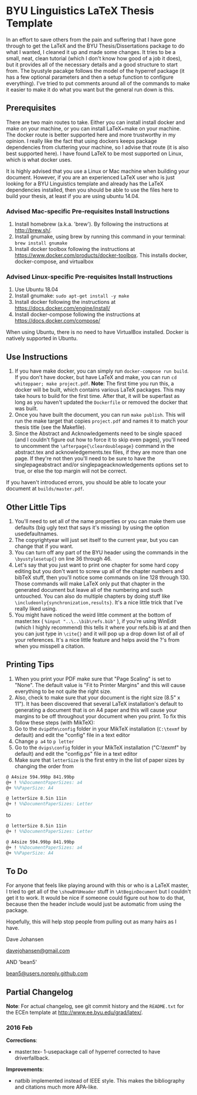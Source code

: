 # BYU Linguistics LaTeX Thesis Template

In an effort to save others from the pain and suffering that I have gone through to get the LaTeX and the BYU Thesis/Dissertations package to do what I wanted, I cleaned it up and made some changes. It tries to be a small, neat, clean tutorial (which I don't know how good of a job it does), but it provides all of the necessary details and a good structure to start from. The byustyle pacakge follows the model of the hyperref package (it has a few optional parameters and then a setup function to configure everything). I've tried to put comments around all of the commands to make it easier to make it do what you want but the general run down is this.

## Prerequisites

There are two main routes to take. Either you can install install docker and make on your machine, or you can install LaTeX+make on your machine. The docker route is better supported here and more trustworthy in my opinion. I really like the fact that using dockers keeps package dependencies from cluttering your machine, so I advise that route (it is also best supported here). I have found LaTeX to be most supported on Linux, which is what docker uses.

It is highly advised that you use a Linux or Mac machine when building your document. However, if you are an experienced LaTeX user who is just looking for a BYU Linguistics template and already has the LaTeX dependencies installed, then you should be able to use the files here to build your thesis, at least if you are using ubuntu 14.04.

### Advised Mac-specific Pre-requisites Install Instructions

1. Install homebrew (a.k.a. 'brew'). By following the instructions at <http://brew.sh/>.
2. Install gnumake, using brew by running this command in your terminal: `brew install gnumake`
3. Install docker toolbox following the instructions at <https://www.docker.com/products/docker-toolbox>. This installs docker, docker-compose, and virtualbox

### Advised Linux-specific Pre-requisites Install Instructions

1. Use Ubuntu 18.04
2. Install gnumake: `sudo apt-get install -y make`
3. Install docker following the instructions at <https://docs.docker.com/engine/install/>
4. Install docker-compose following the instructions at <https://docs.docker.com/compose/>

When using Ubuntu, there is no need to have VirtualBox installed. Docker is natively supported in Ubuntu.

## Use Instructions

1. If you have make docker, you can simply run `docker-compose run build`. If you don't have docker, but have LaTeX and make, you can run `cd whiteppaer; make project.pdf`. **Note**: The first time you run this, a docker will be built, which contains various LaTeX packages. This may take hours to build for the first time. After that, it will be superfast as long as you haven't updated the `Dockerfile` or removed the docker that was built.
2. Once you have built the document, you can run `make publish`. This will run the make target that copies `project.pdf` and names it to match your thesis title (see the Makefile).
3. Since the Abstract and Acknowledgements need to be single spaced (and I couldn't figure out how to force it to skip even pages), you'll need to uncomment the `\afterpage{\cleardoublepage}` command in the abstract.tex and acknowledgements.tex files, if they are more than one page. If they're not then you'll need to be sure to have the singlepageabstract and/or singlepageacknowledgements options set to true, or else the top margin will not be correct.

If you haven't introduced errors, you should be able to locate your document at `builds/master.pdf`.

## Other Little Tips

1. You'll need to set all of the name properties or you can make them use defaults (big ugly text that says it's missing) by using the option usedefaultnames.
2. The copyrightyear will just set itself to the current year, but you can change that if you want.
3. You can turn off any part of the BYU header using the commands in the `\byustylesetup{}` on line 36 through 46.
4. Let's say that you just want to print one chapter for some hard copy editing but you don't want to screw up all of the chapter numbers and bibTeX stuff, then you'll notice some commands on line 128 through 130. Those commands will make LaTeX only put that chapter in the generated document but leave all of the numbering and such untouched. You can also do multiple chapters by doing stuff like `\includeonly{synchronization,results}`. It's a nice little trick that I've really liked using.
5. You might have noticed the weird little comment at the bottom of master.tex ( `%input "..\..\bib\refs.bib"` ), if you're using WinEdit (which I highly recommend) this tells it where your refs.bib is at and then you can just type in `\cite{}` and it will pop up a drop down list of all of your references. It's a nice little feature and helps avoid the ?'s from when you misspell a citation.

## Printing Tips

1. When you print your PDF make sure that "Page Scaling" is set to "None". The default value is "Fit to Printer Margins" and this will cause everything to be not quite the right size.
2. Also, check to make sure that your document is the right size (8.5" x 11"). It has been discovered that several LaTeX installation's default to generating a document that is on A4 paper and this will cause your margins to be off throughout your document when you print. To fix this follow these steps (with MikTeX):
  1. Go to the `dvipdfm\config` folder in your MikTeX installation (`C:\texmf` by default) and edit the "config" file in a text editor
  2. Change `p a4` to `p letter`
  3. Go to the `dvips\config` folder in your MikTeX installation ("C:\texmf" by default) and edit the "config.ps" file in a text editor
  4. Make sure that `letterSize` is the first entry in the list of paper sizes by changing the order from
  ```latex
  @ A4size 594.99bp 841.99bp
  @+ ! %%DocumentPaperSizes: a4
  @+ %%PaperSize: A4
  
  @ letterSize 8.5in 11in
  @+ ! %%DocumentPaperSizes: Letter
  ```

  to

  ```latex
  @ letterSize 8.5in 11in
  @+ ! %%DocumentPaperSizes: Letter
  
  @ A4size 594.99bp 841.99bp
  @+ ! %%DocumentPaperSizes: a4
  @+ %%PaperSize: A4
  ```

## To Do

For anyone that feels like playing around with this or who is a LaTeX master, I tried to get all of the `\showBYUHeader` stuff in `\AtBeginDocument` but I couldn't get it to work. It would be nice if someone could figure out how to do that, because then the header include would just be automatic from using the package.

Hopefully, this will help stop people from pulling out as many hairs as I have.

Dave Johansen

davejohansen@gmail.com

AND 'bean5'

bean5@users.noreply.github.com

## Partial Changelog

**Note**: For actual changelog, see git commit history and the `README.txt` for the ECEn template at <http://www.ee.byu.edu/grad/latex/>.

### 2016 Feb

**Corrections**:

* master.tex- 1-usepackage call of hyperref corrected to have driverfallback.

**Improvements**:

* natbib implemented instead of IEEE style. This makes the bibliography and citations much more APA-like.
